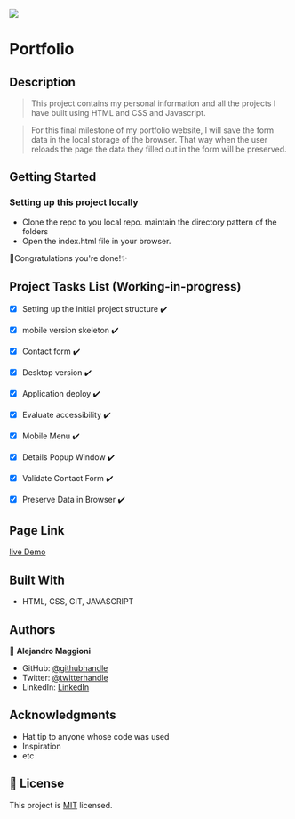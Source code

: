 ![](https://img.shields.io/badge/Microverse-blueviolet)


# Portfolio

## Description
> This project contains my personal information and all the projects I have built using HTML and CSS and Javascript.

> For this final milestone of my portfolio website, I will save the form data in the local storage of the browser. That way when the user reloads the page the data they filled out in the form will be preserved.



## Getting Started
### Setting up this project locally

* Clone the repo to you local repo. maintain the directory pattern of the folders
* Open the  index.html file in your browser.

🎉Congratulations you're done!✨

## Project Tasks List (Working-in-progress)

- [x] Setting up the initial project structure ✔️
- [x] mobile version skeleton ✔️
- [x] Contact form ✔️
- [x] Desktop version ✔️
- [x] Application deploy ✔️
- [x] Evaluate accessibility ✔️
- [x] Mobile Menu ✔️
- [x] Details Popup Window ✔️
- [x] Validate Contact Form ✔️
- [x] Preserve Data in Browser ✔️


## Page Link

[live Demo](https://alex1779.github.io/personal-portfolio-site/)

## Built With

- HTML, CSS, GIT, JAVASCRIPT


## Authors

👤 **Alejandro Maggioni**

- GitHub: [@githubhandle](https://github.com/alex1779/)
- Twitter: [@twitterhandle](https://twitter.com/alex1779)
- LinkedIn: [LinkedIn](https://www.linkedin.com/in/alejandro-maggioni-086678b5/)


## Acknowledgments

- Hat tip to anyone whose code was used
- Inspiration
- etc

## 📝 License

This project is [MIT](./LICENSE) licensed.
